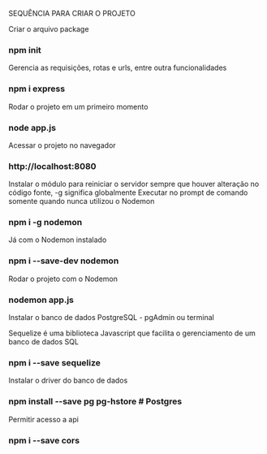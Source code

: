 SEQUÊNCIA PARA CRIAR O PROJETO

Criar o arquivo package
### npm init

Gerencia as requisições, rotas e urls, entre outra funcionalidades
### npm i express

Rodar o projeto em um primeiro momento
### node app.js

Acessar o projeto no navegador
### http://localhost:8080

Instalar o módulo para reiniciar o servidor sempre que houver alteração no código fonte, -g significa globalmente
Executar no prompt de comando somente quando nunca utilizou o Nodemon
### npm i -g nodemon

Já com o Nodemon instalado
### npm i --save-dev nodemon

Rodar o projeto com o Nodemon
### nodemon app.js

Instalar o banco de dados PostgreSQL - pgAdmin ou terminal

Sequelize é uma biblioteca Javascript que facilita o gerenciamento de um banco de dados SQL
### npm i --save sequelize

Instalar o driver do banco de dados
### npm install --save pg pg-hstore # Postgres

Permitir acesso a api
### npm i --save cors